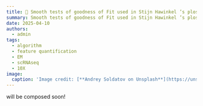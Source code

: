 ```yaml
---
title: 🧬 Smooth tests of goodness of Fit used in Stijn Hawinkel ’s plos one paper
summary: Smooth tests of goodness of Fit used in Stijn Hawinkel ’s plos one paper 
date: 2025-04-10
authors:
  - admin
tags:
  - algorithm
  - feature quantification
  - EM
  - scRNAseq
  - 10X
image:
  caption: 'Image credit: [**Andrey Soldatov on Unsplash**](https://unsplash.com)'
---
```


will be composed soon!

